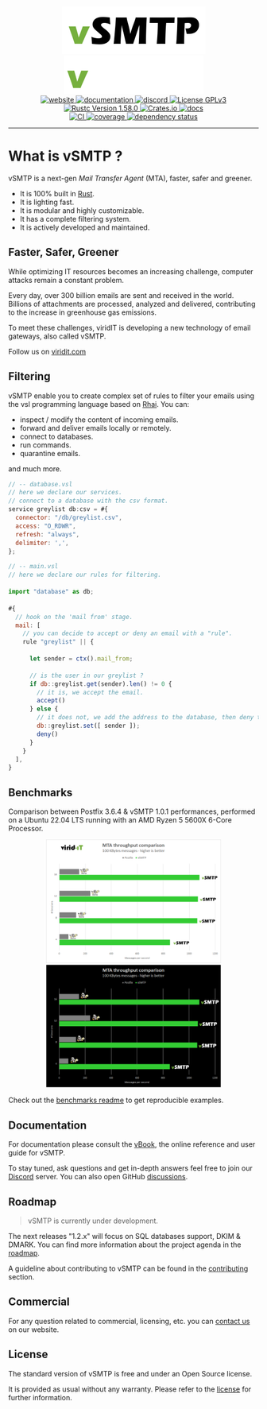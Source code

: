 <div align="center">
  <a href="https://www.viridit.com/#gh-light-mode-only">
    <img src="https://github.com/viridIT/vSMTP/blob/main/assets/vsmtp-black-nobckgrd.png"
      alt="vSMTP" />
  </a>
  <a href="https://www.viridit.com/#gh-dark-mode-only">
    <img src="https://github.com/viridIT/vSMTP/blob/main/assets/vsmtp-white-nobckgrd.png"
      alt="vSMTP" />
  </a>
</div>

<div align="center">
  <a href="https://www.viridit.com">
    <img src="https://img.shields.io/badge/visit-website-green"
      alt="website" />
  </a>
  <a href="https://vsmtp.rs">
    <img src="https://img.shields.io/badge/read-book-yellowgreen"
      alt="documentation" />
  </a>
  <a href="https://discord.gg/N8JGBRBshf">
    <img src="https://img.shields.io/badge/join-discord-blue?logo=discord&color=blueviolet"
      alt="discord" />
  </a>
  <a href="https://www.gnu.org/licenses/gpl-3.0">
    <img src="https://img.shields.io/badge/License-GPL--3.0-blue.svg"
      alt="License GPLv3" />
  </a>
</div>

<div align="center">
  <a href="https://www.whatrustisit.com">
    <img src="https://img.shields.io/badge/rustc-1.58%2B-informational.svg?logo=rust"
      alt="Rustc Version 1.58.0" />
  </a>
  <a href="https://crates.io/crates/vsmtp">
    <img src="https://img.shields.io/crates/v/vsmtp.svg"
      alt="Crates.io" />
  </a>
  <a href="https://docs.rs/vsmtp">
    <img src="https://docs.rs/vsmtp/badge.svg"
      alt="docs" />
  </a>
</div>

<div align="center">
  <a href="https://github.com/viridIT/vSMTP/actions/workflows/ci.yaml">
    <img src="https://github.com/viridIT/vSMTP/actions/workflows/ci.yaml/badge.svg"
      alt="CI" />
  </a>
  <a href="https://app.codecov.io/gh/viridIT/vSMTP">
    <img src="https://img.shields.io:/codecov/c/gh/viridIT/vSMTP?logo=codecov"
      alt="coverage" />
  </a>
  <a href="https://deps.rs/repo/github/viridIT/vSMTP">
    <img src="https://deps.rs/repo/github/viridIT/vSMTP/status.svg"
      alt="dependency status" />
  </a>
</div>

<!--
<div align="center">
  <a href="https://github.com/viridIT/vSMTP/releases">
    <img src="https://img.shields.io/github/v/release/viridIT/vSMTP">
  </a>
</div>
-->

---

# What is vSMTP ?

vSMTP is a next-gen *Mail Transfer Agent* (MTA), faster, safer and greener.

- It is 100% built in [Rust](https://www.rust-lang.org).
- It is lighting fast.
- It is modular and highly customizable.
- It has a complete filtering system.
- It is actively developed and maintained.

## Faster, Safer, Greener

While optimizing IT resources becomes an increasing challenge, computer attacks remain a constant problem.

Every day, over 300 billion emails are sent and received in the world. Billions of attachments are processed, analyzed and delivered, contributing to the increase in greenhouse gas emissions.

To meet these challenges, viridIT is developing a new technology of email gateways, also called vSMTP.

Follow us on [viridit.com](https://viridit.com)

## Filtering

vSMTP enable you to create complex set of rules to filter your emails using the vsl programming language based on [Rhai](https://github.com/rhaiscript/rhai).
You can:

- inspect / modify the content of incoming emails.
- forward and deliver emails locally or remotely.
- connect to databases.
- run commands.
- quarantine emails.

and much more.

```js
// -- database.vsl
// here we declare our services.
// connect to a database with the csv format.
service greylist db:csv = #{
  connector: "/db/greylist.csv",
  access: "O_RDWR",
  refresh: "always",
  delimiter: ',',
};
```

```js
// -- main.vsl
// here we declare our rules for filtering.

import "database" as db;

#{
  // hook on the 'mail from' stage.
  mail: [
    // you can decide to accept or deny an email with a "rule".
    rule "greylist" || {

      let sender = ctx().mail_from;

      // is the user in our greylist ?
      if db::greylist.get(sender).len() != 0 {
        // it is, we accept the email.
        accept()
      } else {
        // it does not, we add the address to the database, then deny the email.
        db::greylist.set([ sender ]);
        deny()
      }
    }
  ],
}
```

## Benchmarks

Comparison between Postfix 3.6.4 & vSMTP 1.0.1 performances, performed on a Ubuntu 22.04 LTS running with an AMD Ryzen 5 5600X 6-Core Processor.

<div align="center">
  <a href="https://www.viridit.com/#gh-light-mode-only">
    <img width="70%" height="70%" src="https://github.com/viridIT/vSMTP/blob/develop/assets/tp-100k-white.png"
      alt="100kb messages throughput example" />
  </a>
  <a href="https://www.viridit.com/#gh-dark-mode-only">
    <img width="70%" height="70%" src="https://github.com/viridIT/vSMTP/blob/develop/assets/tp-100k-black.png"
      alt="100kb messages throughput example" />
  </a>
</div>

Check out the [benchmarks readme](./benchmarks/README.md#benchmarks) to get reproducible examples.

## Documentation

For documentation please consult the [vBook](https://vsmtp.rs), the online reference and user guide for vSMTP.

To stay tuned, ask questions and get in-depth answers feel free to join our [Discord](https://discord.gg/N8JGBRBshf) server.
You can also open GitHub [discussions](https://github.com/viridIT/vSMTP/discussions).

## Roadmap

> vSMTP is currently under development.

The next releases "1.2.x" will focus on SQL databases support, DKIM & DMARK. You can find more information about the project agenda in the [roadmap](ROADMAP.md).

A guideline about contributing to vSMTP can be found in the [contributing](CONTRIBUTING.md) section.

## Commercial

For any question related to commercial, licensing, etc. you can [contact us] on our website.

[contact us]: https://www.viridit.com/contact

## License

The standard version of vSMTP is free and under an Open Source license.

It is provided as usual without any warranty. Please refer to the [license](https://github.com/viridIT/vSMTP/blob/main/LICENSE) for further information.
